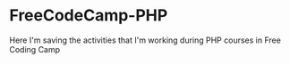 # FreeCodeCamp-PHP
Here I'm saving the activities that I'm working during PHP courses in Free Coding Camp
